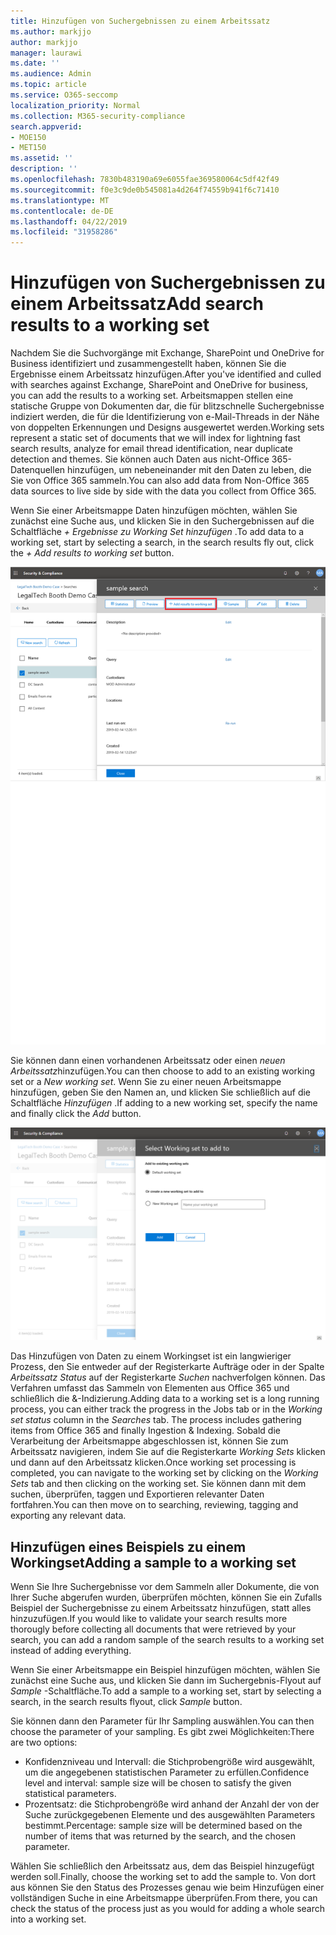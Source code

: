 ```yaml
---
title: Hinzufügen von Suchergebnissen zu einem Arbeitssatz
ms.author: markjjo
author: markjjo
manager: laurawi
ms.date: ''
ms.audience: Admin
ms.topic: article
ms.service: O365-seccomp
localization_priority: Normal
ms.collection: M365-security-compliance
search.appverid:
- MOE150
- MET150
ms.assetid: ''
description: ''
ms.openlocfilehash: 7830b483190a69e6055fae369580064c5df42f49
ms.sourcegitcommit: f0e3c9de0b545081a4d264f74559b941f6c71410
ms.translationtype: MT
ms.contentlocale: de-DE
ms.lasthandoff: 04/22/2019
ms.locfileid: "31958286"
---
```

# <a name="add-search-results-to-a-working-set"></a><span data-ttu-id="08521-102">Hinzufügen von Suchergebnissen zu einem Arbeitssatz</span><span class="sxs-lookup"><span data-stu-id="08521-102">Add search results to a working set</span></span>

<span data-ttu-id="08521-103">Nachdem Sie die Suchvorgänge mit Exchange, SharePoint und OneDrive for Business identifiziert und zusammengestellt haben, können Sie die Ergebnisse einem Arbeitssatz hinzufügen.</span><span class="sxs-lookup"><span data-stu-id="08521-103">After you've identified and culled with searches against Exchange, SharePoint and OneDrive for business, you can add the results to a working set.</span></span> <span data-ttu-id="08521-104">Arbeitsmappen stellen eine statische Gruppe von Dokumenten dar, die für blitzschnelle Suchergebnisse indiziert werden, die für die Identifizierung von e-Mail-Threads in der Nähe von doppelten Erkennungen und Designs ausgewertet werden.</span><span class="sxs-lookup"><span data-stu-id="08521-104">Working sets represent a static set of documents that we will index for lightning fast search results, analyze for email thread identification, near duplicate detection and themes.</span></span>  <span data-ttu-id="08521-105">Sie können auch Daten aus nicht-Office 365-Datenquellen hinzufügen, um nebeneinander mit den Daten zu leben, die Sie von Office 365 sammeln.</span><span class="sxs-lookup"><span data-stu-id="08521-105">You can also add data from Non-Office 365 data sources to live side by side with the data you collect from Office 365.</span></span>

<span data-ttu-id="08521-106">Wenn Sie einer Arbeitsmappe Daten hinzufügen möchten, wählen Sie zunächst eine Suche aus, und klicken Sie in den Suchergebnissen auf die Schaltfläche *+ Ergebnisse zu Working Set hinzufügen* .</span><span class="sxs-lookup"><span data-stu-id="08521-106">To add data to a working set, start by selecting a search, in the search results fly out, click the *+ Add results to working set* button.</span></span>

![Hinzufügen von Daten zu einem Workingset](../media/c1b4fc00-7a15-4587-b9b0-ce594bb02e4d.png)

<span data-ttu-id="08521-108">Sie können dann einen vorhandenen Arbeitssatz oder einen *neuen Arbeitssatz*hinzufügen.</span><span class="sxs-lookup"><span data-stu-id="08521-108">You can then choose to add to an existing working set or a *New working set*.</span></span>  <span data-ttu-id="08521-109">Wenn Sie zu einer neuen Arbeitsmappe hinzufügen, geben Sie den Namen an, und klicken Sie schließlich auf die Schaltfläche *Hinzufügen* .</span><span class="sxs-lookup"><span data-stu-id="08521-109">If adding to a new working set, specify the name and finally click the *Add* button.</span></span>

![Auswählen eines Arbeitssatzes](../media/e8c6ab51-da8d-4c39-9b21-26bfdf453fb9.png)

<span data-ttu-id="08521-111">Das Hinzufügen von Daten zu einem Workingset ist ein langwieriger Prozess, den Sie entweder auf der Registerkarte Aufträge oder in der Spalte *Arbeitssatz Status* auf der Registerkarte *Suchen* nachverfolgen können.  Das Verfahren umfasst das Sammeln von Elementen aus Office 365 und schließlich die &-Indizierung.</span><span class="sxs-lookup"><span data-stu-id="08521-111">Adding data to a working set is a long running process, you can either track the progress in the Jobs tab or in the *Working set status* column in the *Searches* tab.  The process includes gathering items from Office 365 and finally Ingestion & Indexing.</span></span>  <span data-ttu-id="08521-112">Sobald die Verarbeitung der Arbeitsmappe abgeschlossen ist, können Sie zum Arbeitssatz navigieren, indem Sie auf die Registerkarte *Working Sets* klicken und dann auf den Arbeitssatz klicken.</span><span class="sxs-lookup"><span data-stu-id="08521-112">Once working set processing is completed, you can navigate to the working set by clicking on the *Working Sets* tab and then clicking on the working set.</span></span>  <span data-ttu-id="08521-113">Sie können dann mit dem suchen, überprüfen, taggen und Exportieren relevanter Daten fortfahren.</span><span class="sxs-lookup"><span data-stu-id="08521-113">You can then move on to searching, reviewing, tagging and exporting any relevant data.</span></span>

## <a name="adding-a-sample-to-a-working-set"></a><span data-ttu-id="08521-114">Hinzufügen eines Beispiels zu einem Workingset</span><span class="sxs-lookup"><span data-stu-id="08521-114">Adding a sample to a working set</span></span>

<span data-ttu-id="08521-115">Wenn Sie Ihre Suchergebnisse vor dem Sammeln aller Dokumente, die von Ihrer Suche abgerufen wurden, überprüfen möchten, können Sie ein Zufalls Beispiel der Suchergebnisse zu einem Arbeitssatz hinzufügen, statt alles hinzuzufügen.</span><span class="sxs-lookup"><span data-stu-id="08521-115">If you would like to validate your search results more thorougly before collecting all documents that were retrieved by your search, you can add a random sample of the search results to a working set instead of adding everything.</span></span>

<span data-ttu-id="08521-116">Wenn Sie einer Arbeitsmappe ein Beispiel hinzufügen möchten, wählen Sie zunächst eine Suche aus, und klicken Sie dann im Suchergebnis-Flyout auf *Sample* -Schaltfläche.</span><span class="sxs-lookup"><span data-stu-id="08521-116">To add a sample to a working set, start by selecting a search, in the search results flyout, click *Sample* button.</span></span>

<span data-ttu-id="08521-117">Sie können dann den Parameter für Ihr Sampling auswählen.</span><span class="sxs-lookup"><span data-stu-id="08521-117">You can then choose the parameter of your sampling.</span></span> <span data-ttu-id="08521-118">Es gibt zwei Möglichkeiten:</span><span class="sxs-lookup"><span data-stu-id="08521-118">There are two options:</span></span>
- <span data-ttu-id="08521-119">Konfidenzniveau und Intervall: die Stichprobengröße wird ausgewählt, um die angegebenen statistischen Parameter zu erfüllen.</span><span class="sxs-lookup"><span data-stu-id="08521-119">Confidence level and interval: sample size will be chosen to satisfy the given statistical parameters.</span></span>
- <span data-ttu-id="08521-120">Prozentsatz: die Stichprobengröße wird anhand der Anzahl der von der Suche zurückgegebenen Elemente und des ausgewählten Parameters bestimmt.</span><span class="sxs-lookup"><span data-stu-id="08521-120">Percentage: sample size will be determined based on the number of items that was returned by the search, and the chosen parameter.</span></span>

<span data-ttu-id="08521-121">Wählen Sie schließlich den Arbeitssatz aus, dem das Beispiel hinzugefügt werden soll.</span><span class="sxs-lookup"><span data-stu-id="08521-121">Finally, choose the working set to add the sample to.</span></span> <span data-ttu-id="08521-122">Von dort aus können Sie den Status des Prozesses genau wie beim Hinzufügen einer vollständigen Suche in eine Arbeitsmappe überprüfen.</span><span class="sxs-lookup"><span data-stu-id="08521-122">From there, you can check the status of the process just as you would for adding a whole search into a working set.</span></span> 